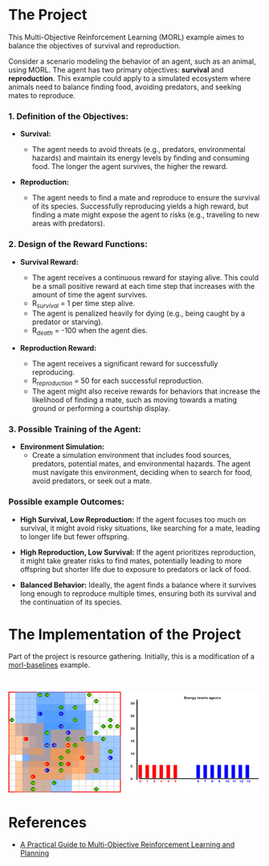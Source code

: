 # The Project
This Multi-Objective Reinforcement Learning (MORL) example aimes to balance the objectives of survival and reproduction.

Consider a scenario modeling the behavior of an agent, such as an animal, using MORL. The agent has two primary objectives: **survival** and **reproduction**. This example could apply to a simulated ecosystem where animals need to balance finding food, avoiding predators, and seeking mates to reproduce.

### 1. **Definition of the Objectives:**

- **Survival:**
  - The agent needs to avoid threats (e.g., predators, environmental hazards) and maintain its energy levels by finding and consuming food. The longer the agent survives, the higher the reward.
  
- **Reproduction:**
  - The agent needs to find a mate and reproduce to ensure the survival of its species. Successfully reproducing yields a high reward, but finding a mate might expose the agent to risks (e.g., traveling to new areas with predators).

### 2. **Design of the Reward Functions:**

- **Survival Reward:**
  - The agent receives a continuous reward for staying alive. This could be a small positive reward at each time step that increases with the amount of time the agent survives.
  - R<sub><i>survival</i></sub> = 1 per time step alive.
  - The agent is penalized heavily for dying (e.g., being caught by a predator or starving).
  - R<sub><i>death</i></sub> = -100 when the agent dies.

- **Reproduction Reward:**
  - The agent receives a significant reward for successfully reproducing.
  - R<sub><i>reproduction</i></sub> = 50 for each successful reproduction.
  - The agent might also receive rewards for behaviors that increase the likelihood of finding a mate, such as moving towards a mating ground or performing a courtship display.
### 3. **Possible Training of the Agent:**

- **Environment Simulation:**
  - Create a simulation environment that includes food sources, predators, potential mates, and environmental hazards. The agent must navigate this environment, deciding when to search for food, avoid predators, or seek out a mate.


### Possible example Outcomes:

- **High Survival, Low Reproduction:** If the agent focuses too much on survival, it might avoid risky situations, like searching for a mate, leading to longer life but fewer offspring.
  
- **High Reproduction, Low Survival:** If the agent prioritizes reproduction, it might take greater risks to find mates, potentially leading to more offspring but shorter life due to exposure to predators or lack of food.

- **Balanced Behavior:** Ideally, the agent finds a balance where it survives long enough to reproduce multiple times, ensuring both its survival and the continuation of its species.

# The Implementation of the Project
Part of the project is resource gathering. Initially, this is a modification of a [morl-baselines](https://github.com/LucasAlegre/morl-baselines) example.

</br>
<p align="center">
    <img src="https://github.com/doesburg11/PredPreyGrass/blob/main/assets/gif/predpreygrass.gif" width="1000" height="200"/>
</p>






# References
- [A Practical Guide to Multi-Objective Reinforcement Learning and Planning](https://arxiv.org/abs/2103.09568)


